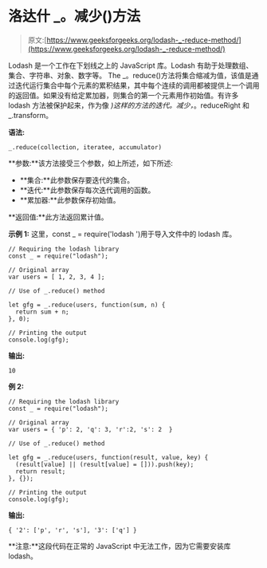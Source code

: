 # 洛达什 _。减少()方法

> 原文:[https://www.geeksforgeeks.org/lodash-_-reduce-method/](https://www.geeksforgeeks.org/lodash-_-reduce-method/)

Lodash 是一个工作在下划线之上的 JavaScript 库。Lodash 有助于处理数组、集合、字符串、对象、数字等。
The _。reduce()方法将集合缩减为值，该值是通过迭代运行集合中每个元素的累积结果，其中每个连续的调用都被提供上一个调用的返回值。如果没有给定累加器，则集合的第一个元素用作初始值。有许多 lodash 方法被保护起来，作为像 _)这样的方法的迭代。减少，_。reduceRight 和 _.transform。

**语法:**

```
_.reduce(collection, iteratee, accumulator)

```

**参数:**该方法接受三个参数，如上所述，如下所述:

*   **集合:**此参数保存要迭代的集合。
*   **迭代:**此参数保存每次迭代调用的函数。
*   **累加器:**此参数保存初始值。

**返回值:**此方法返回累计值。

**示例 1:** 这里，const _ = require('lodash ')用于导入文件中的 lodash 库。

```
// Requiring the lodash library 
const _ = require("lodash"); 

// Original array 
var users = [ 1, 2, 3, 4 ];

// Use of _.reduce() method

let gfg = _.reduce(users, function(sum, n) {
  return sum + n;
}, 0);

// Printing the output 
console.log(gfg);
```

**输出:**

```
10

```

**例 2:**

```
// Requiring the lodash library 
const _ = require("lodash"); 

// Original array 
var users = { 'p': 2, 'q': 3, 'r':2, 's': 2  }

// Use of _.reduce() method

let gfg = _.reduce(users, function(result, value, key) {
  (result[value] || (result[value] = [])).push(key);
  return result;
}, {});

// Printing the output 
console.log(gfg);
```

**输出:**

```
{ '2': ['p', 'r', 's'], '3': ['q'] }

```

**注意:**这段代码在正常的 JavaScript 中无法工作，因为它需要安装库 lodash。